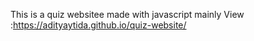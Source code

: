 This is a quiz websitee made with javascript mainly
View :https://adityaytida.github.io/quiz-website/
